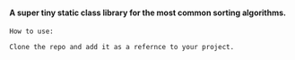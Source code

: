 #### A super tiny static class library for the most common sorting algorithms.

```
How to use:

Clone the repo and add it as a refernce to your project.
```